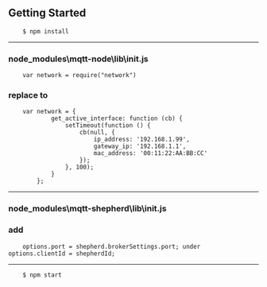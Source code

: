 
## Getting Started

        $ npm install

---
### node_modules\mqtt-node\lib\init.js
        
        var network = require("network")  
        
### replace to

        var network = {
                get_active_interface: function (cb) {
                    setTimeout(function () {
                        cb(null, {
                            ip_address: '192.168.1.99',
                            gateway_ip: '192.168.1.1',
                            mac_address: '00:11:22:AA:BB:CC'
                        });
                    }, 100);
                }
            };

---

### node_modules\mqtt-shepherd\lib\init.js
### add  
        options.port = shepherd.brokerSettings.port; under options.clientId = shepherdId; 

---

        $ npm start

